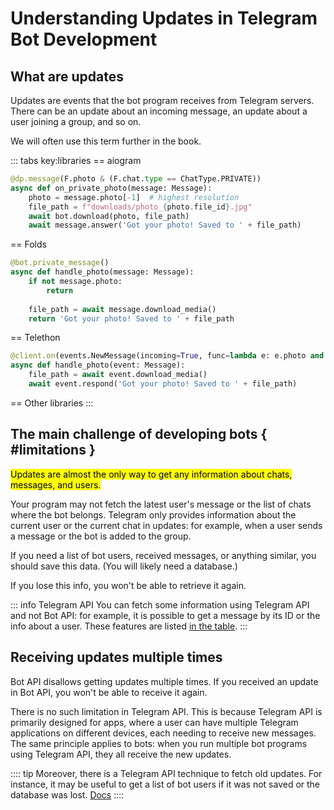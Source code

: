 # Understanding Updates in Telegram Bot Development

## What are updates

Updates are events that the bot program receives from Telegram servers.
There can be an update about an incoming message, an update about a user joining a group, and so on.

We will often use this term further in the book.

::: tabs key:libraries
== aiogram
```python
@dp.message(F.photo & (F.chat.type == ChatType.PRIVATE))
async def on_private_photo(message: Message):
    photo = message.photo[-1]  # highest resolution
    file_path = f"downloads/photo_{photo.file_id}.jpg"
    await bot.download(photo, file_path)
    await message.answer('Got your photo! Saved to ' + file_path)
```
== Folds
```python
@bot.private_message()
async def handle_photo(message: Message):
    if not message.photo: 
        return
        
    file_path = await message.download_media()
    return 'Got your photo! Saved to ' + file_path
```
== Telethon
```python
@client.on(events.NewMessage(incoming=True, func=lambda e: e.photo and e.is_private))
async def handle_photo(event: Message):
    file_path = await event.download_media()
    await event.respond('Got your photo! Saved to ' + file_path)
```
== Other libraries
<HelpNeeded/>
:::

## The main challenge of developing bots { #limitations }

<mark>Updates are almost the only way to get any information about chats, messages, and users.</mark>

Your program may not fetch the latest user's message or the list of chats where the bot belongs. 
Telegram only provides information about the current user or the current chat in updates:
for example, when a user sends a message or the bot is added to the group.

If you need a list of bot users, received messages, or anything similar, you should save this data. 
(You will likely need a database.)

If you lose this info, you won't be able to retrieve it again.

::: info Telegram API
You can fetch some information using Telegram API and not Bot API:
for example, it is possible to get a message by its ID or the info about a user. 
These features are listed [in the table](../appendix/api-comparison).
:::

## Receiving updates multiple times

Bot API disallows getting updates multiple times. If you received an update in Bot API, 
you won't be able to receive it again.

There is no such limitation in Telegram API. This is because Telegram API is primarily designed for apps,
where a user can have multiple Telegram applications on different devices, each needing to receive new messages.
The same principle applies to bots: when you run multiple bot programs using Telegram API, they all receive the new updates.

:::: tip
Moreover, there is a Telegram API technique to fetch old updates.
For instance, it may be useful to get a list of bot users if it was not saved or the database was lost.
[Docs](https://core.telegram.org/api/updates#recovering-gaps)
::::